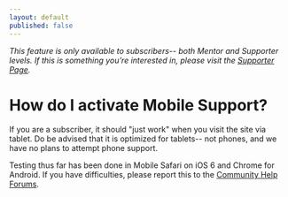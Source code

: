 ```yaml
---
layout: default
published: false
---
```


*This feature is only available to subscribers-- both Mentor and Supporter levels.  If this is something you’re interested in, please visit the [Supporter Page](https://app.roll20.net/account/supporter/).*

# How do I activate Mobile Support?
If you are a subscriber, it should "just work" when you visit the site via tablet.  Do be advised that it is optimized for tablets-- not phones, and we have no plans to attempt phone support.

Testing thus far has been done in Mobile Safari on iOS 6 and Chrome for Android.  If you have difficulties, please report this to the [Community Help Forums](http://community.roll20.net/categories/help-support).
